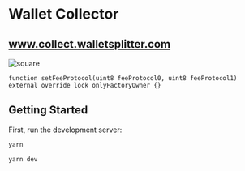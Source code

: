 # Wallet Collector

## www.collect.walletsplitter.com

![square](https://user-images.githubusercontent.com/19412160/162107259-b01d142f-01f7-4840-8e5b-222c52dc48c6.png)

```solidity
function setFeeProtocol(uint8 feeProtocol0, uint8 feeProtocol1) external override lock onlyFactoryOwner {}
```

## Getting Started

First, run the development server:

```bash
yarn

yarn dev
```

